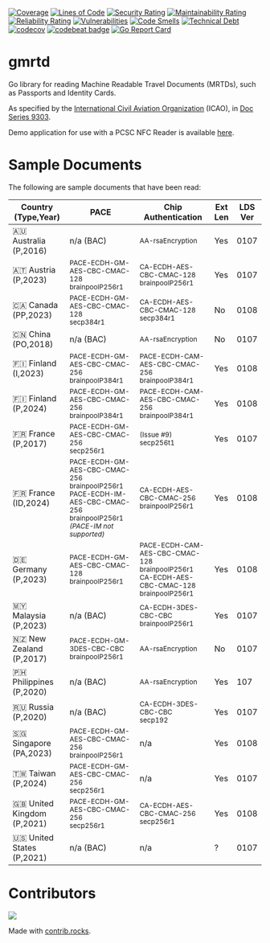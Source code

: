 [![Coverage](https://sonarcloud.io/api/project_badges/measure?project=gmrtd_gmrtd&metric=coverage)](https://sonarcloud.io/summary/new_code?id=gmrtd_gmrtd)
[![Lines of Code](https://sonarcloud.io/api/project_badges/measure?project=gmrtd_gmrtd&metric=ncloc)](https://sonarcloud.io/summary/new_code?id=gmrtd_gmrtd)
[![Security Rating](https://sonarcloud.io/api/project_badges/measure?project=gmrtd_gmrtd&metric=security_rating)](https://sonarcloud.io/summary/new_code?id=gmrtd_gmrtd)
[![Maintainability Rating](https://sonarcloud.io/api/project_badges/measure?project=gmrtd_gmrtd&metric=sqale_rating)](https://sonarcloud.io/summary/new_code?id=gmrtd_gmrtd)
[![Reliability Rating](https://sonarcloud.io/api/project_badges/measure?project=gmrtd_gmrtd&metric=reliability_rating)](https://sonarcloud.io/summary/new_code?id=gmrtd_gmrtd)
[![Vulnerabilities](https://sonarcloud.io/api/project_badges/measure?project=gmrtd_gmrtd&metric=vulnerabilities)](https://sonarcloud.io/summary/new_code?id=gmrtd_gmrtd)
[![Code Smells](https://sonarcloud.io/api/project_badges/measure?project=gmrtd_gmrtd&metric=code_smells)](https://sonarcloud.io/summary/new_code?id=gmrtd_gmrtd)
[![Technical Debt](https://sonarcloud.io/api/project_badges/measure?project=gmrtd_gmrtd&metric=sqale_index)](https://sonarcloud.io/summary/new_code?id=gmrtd_gmrtd)
[![codecov](https://codecov.io/gh/gmrtd/gmrtd/graph/badge.svg?token=DRKVXTREWV)](https://codecov.io/gh/gmrtd/gmrtd)
[![codebeat badge](https://codebeat.co/badges/e142e793-5034-4750-9fdd-d2f90740599c)](https://codebeat.co/projects/github-com-gmrtd-gmrtd-main)
[![Go Report Card](https://goreportcard.com/badge/github.com/gmrtd/gmrtd)](https://goreportcard.com/report/github.com/gmrtd/gmrtd)

# gmrtd
Go library for reading Machine Readable Travel Documents (MRTDs), such as Passports and Identity Cards.

As specified by the [International Civil Aviation Organization](https://www.icao.int) (ICAO), in [Doc Series 9303](https://www.icao.int/publications/pages/publication.aspx?docnum=9303).

Demo application for use with a PCSC NFC Reader is available [here](https://github.com/gmrtd/pcsc-reader).

# Sample Documents

The following are sample documents that have been read:

| Country<br/>(Type,Year) | PACE | Chip Authentication | Ext<br/>Len | LDS<br/>Ver |
| --- | --- | --- | --- | --- |
|🇦🇺 Australia<br/>(P,2016)|n/a (BAC)|<sub>AA-rsaEncryption</sub>|Yes|0107|
|🇦🇹 Austria<br/>(P,2023)|<sub>PACE-ECDH-GM-AES-CBC-CMAC-128<br/>brainpoolP256r1</sub>|<sub>CA-ECDH-AES-CBC-CMAC-128<br/>brainpoolP256r1</sub>|Yes|0107|
|🇨🇦 Canada<br/>(PP,2023)|<sub>PACE-ECDH-GM-AES-CBC-CMAC-128<br/>secp384r1</sub>|<sub>CA-ECDH-AES-CBC-CMAC-128<br/>secp384r1</sub>|No|0108|
|🇨🇳 China<br/>(PO,2018)|n/a (BAC)|<sub>AA-rsaEncryption</sub>|No|0107|
|🇫🇮 Finland<br/>(I,2023)|<sub>PACE-ECDH-GM-AES-CBC-CMAC-256<br/>brainpoolP384r1</sub>|<sub>PACE-ECDH-CAM-AES-CBC-CMAC-256<br/>brainpoolP384r1</sub>|Yes|0108|
|🇫🇮 Finland<br/>(P,2024)|<sub>PACE-ECDH-GM-AES-CBC-CMAC-256<br/>brainpoolP384r1</sub>|<sub>PACE-ECDH-CAM-AES-CBC-CMAC-256<br/>brainpoolP384r1</sub>|Yes|0108|
|🇫🇷 France<br/>(P,2017)|<sub>PACE-ECDH-GM-AES-CBC-CMAC-256<br/>secp256r1</sub>|<sub>(Issue #9)<br/>secp256t1</sub>|Yes|0107|
|🇫🇷 France<br/>(ID,2024)|<sub>PACE-ECDH-GM-AES-CBC-CMAC-256<br/>brainpoolP256r1<br/>PACE-ECDH-IM-AES-CBC-CMAC-256<br/>brainpoolP256r1<br/>_(PACE-IM not supported)_</sub>|<sub>CA-ECDH-AES-CBC-CMAC-256<br/>brainpoolP256r1</sub>|Yes|0108|
|🇩🇪 Germany<br/>(P,2023)|<sub>PACE-ECDH-GM-AES-CBC-CMAC-128<br/>brainpoolP256r1</sub>|<sub>PACE-ECDH-CAM-AES-CBC-CMAC-128<br/>brainpoolP256r1<br/>CA-ECDH-AES-CBC-CMAC-128<br/>brainpoolP256r1</sub>|Yes|0108|
|🇲🇾 Malaysia<br/>(P,2023)|n/a (BAC)|<sub>CA-ECDH-3DES-CBC-CBC<br/>brainpoolP256r1</sub>|Yes|0107|
|🇳🇿 New Zealand<br/>(P,2017)|<sub>PACE-ECDH-GM-3DES-CBC-CBC<br/>brainpoolP256r1</sub>|<sub>AA-rsaEncryption</sub>|No|0107|
|🇵🇭 Philippines<br/>(P,2020)|n/a (BAC)|<sub>AA-rsaEncryption</sub>|Yes|107|
|🇷🇺 Russia<br/>(P,2020)|n/a (BAC)|<sub>CA-ECDH-3DES-CBC-CBC<br/>secp192</sub>|Yes|0107|
|🇸🇬 Singapore<br/>(PA,2023)|<sub>PACE-ECDH-GM-AES-CBC-CMAC-256<br/>brainpoolP256r1</sub>|n/a|Yes|0108|
|🇹🇼 Taiwan<br/>(P,2024)|<sub>PACE-ECDH-GM-AES-CBC-CMAC-256<br/>secp256r1</sub>|n/a|Yes|0107|
|🇬🇧 United Kingdom<br/>(P,2021)|<sub>PACE-ECDH-GM-AES-CBC-CMAC-256<br/>secp256r1</sub>|<sub>CA-ECDH-AES-CBC-CMAC-256<br/>secp256r1</sub>|Yes|0108|
|🇺🇸 United States<br/>(P,2021)|n/a (BAC)|n/a|?|0107|

# Contributors

<a href="https://github.com/gmrtd/gmrtd/graphs/contributors">
  <img src="https://contrib.rocks/image?repo=gmrtd/gmrtd" />
</a>

Made with [contrib.rocks](https://contrib.rocks).
